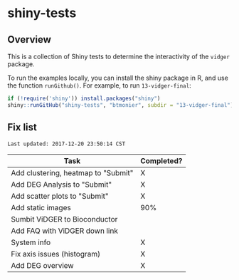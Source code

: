 # shiny-tests

## Overview

This is a collection of Shiny tests to determine the interactivity of the `vidger` package.

To run the examples locally, you can install the shiny package in R, and use the function `runGithub()`. For example, to run `13-vidger-final`:

``` r
if (!require('shiny')) install.packages("shiny")
shiny::runGitHub("shiny-tests", "btmonier", subdir = "13-vidger-final")
```


## Fix list

```
Last updated: 2017-12-20 23:50:14 CST
```

| Task                                | Completed?     |
|-------------------------------------|----------------|
| Add clustering, heatmap to "Submit" | X					     |
| Add DEG Analysis to "Submit" 				| X              |
| Add scatter plots to "Submit" 			| X              |
| Add static images 									| 90% |
| Sumbit ViDGER to Bioconductor 			|                |
| Add FAQ with ViDGER down link				|  					     |
| System info 												| X					     |
| Fix axis issues (histogram)					| X					     |
| Add DEG overview                    | X              |